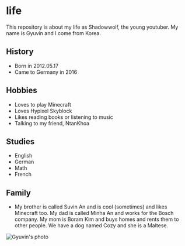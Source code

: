 # life
This repository is about my life as Shadowwolf, the young youtuber. My name is Gyuvin and I come from Korea. 

## History
- Born in 2012.05.17
- Came to Germany in 2016

## Hobbies
- Loves to play Minecraft
- Loves Hypixel Skyblock
- Likes reading books or listening to music
- Talking to my friend, NtanKhoa

## Studies
- English
- German
- Math
- French

## Family
- My brother is called Suvin An and is cool (sometimes) and likes Minecraft too. My dad is called Minha An and works for the Bosch company. My mom is Boram Kim and buys homes and rents them to other people. We have a dog named Cozy and she is a Maltese.

![Gyuvin's photo](https://media.discordapp.net/attachments/1150073458651304001/1187400295798546592/image.png?ex=6596bfb3&is=65844ab3&hm=d3670d98b63780982f3fff412995cb40782d34c677e2ab83d5888b66d5edfa2d&=&format=webp&quality=lossless&width=2382&height=1340)
